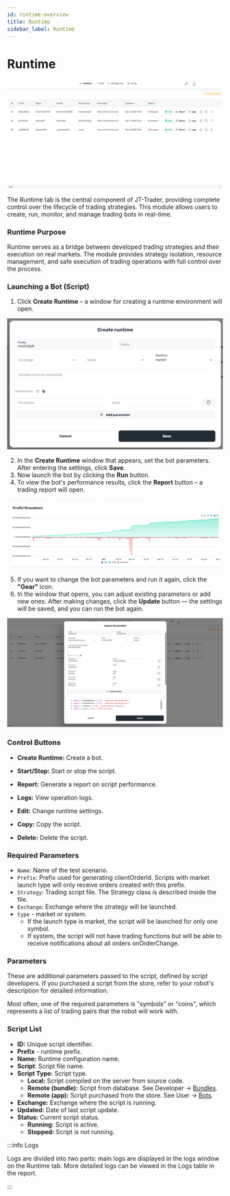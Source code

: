 ```yaml
---
id: runtime-overview
title: Runtime
sidebar_label: Runtime
---
```


# Runtime

![Runtime](/images/1-Runtime.png)

The Runtime tab is the central component of JT-Trader, providing complete control over the lifecycle of trading strategies. This module allows users to create, run, monitor, and manage trading bots in real-time.

### Runtime Purpose

Runtime serves as a bridge between developed trading strategies and their execution on real markets. The module provides strategy isolation, resource management, and safe execution of trading operations with full control over the process.


### Launching a Bot (Script)

1. Click **Create Runtime** – a window for creating a runtime environment will open.

![Create-Runtime](/images/2-Create-Runtime.png)

2. In the **Create Runtime** window that appears, set the bot parameters. After entering the settings, click **Save**.
3. Now launch the bot by clicking the **Run** button.
4. To view the bot's performance results, click the **Report** button – a trading report will open.

![Runtime-Report](/images/1-1-Runtime-Report.png)

5. If you want to change the bot parameters and run it again, click the **"Gear"** icon.
6. In the window that opens, you can adjust existing parameters or add new ones.
   After making changes, click the **Update** button — the settings will be saved, and you can run the bot again.

![Runtime-Report](/images/1-2-Runtime-Update.png)

### Control Buttons

- **Create Runtime:** Create a bot.
	
- **Start/Stop:** Start or stop the script.
    
- **Report:** Generate a report on script performance.
    
- **Logs:** View operation logs.
    
- **Edit:** Change runtime settings.
    
- **Copy:** Copy the script.
    
- **Delete:** Delete the script.


### **Required Parameters**

* `Name`: Name of the test scenario.
* `Prefix`: Prefix used for generating clientOrderId. Scripts with market launch type will only receive orders created with this prefix.
* `Strategy`: Trading script file. The Strategy class is described inside the file.
* `Exchange`: Exchange where the strategy will be launched.
* `type` - market or system.
  * If the launch type is market, the script will be launched for only one symbol.
  * If system, the script will not have trading functions but will be able to receive notifications about all orders onOrderChange.

### Parameters

These are additional parameters passed to the script, defined by script developers. If you purchased a script from the store, refer to your robot's description for detailed information.

Most often, one of the required parameters is "symbols" or "coins", which represents a list of trading pairs that the robot will work with.

### Script List

* **ID:** Unique script identifier.
* **Prefix** - runtime prefix.
* **Name:** Runtime configuration name.
* **Script**: Script file name.
* **Script Type:** Script type.
  * **Local:** Script compiled on the server from source code.
  * **Remote (bundle):** Script from database. See Developer -> [Bundles](../../jt-lab-dashboard/developer-zone#bundles).
  * **Remote (app):** Script purchased from the store. See User -> [Bots](../../jt-lab-dashboard/user-zone#bots).
* **Exchange:** Exchange where the script is running.
* **Updated:** Date of last script update.
* **Status:** Current script status.
  * **Running:** Script is active.
  * **Stopped:** Script is not running.


:::info Logs

Logs are divided into two parts: main logs are displayed in the logs window on the Runtime tab. More detailed logs can be viewed in the Logs table in the report.

:::